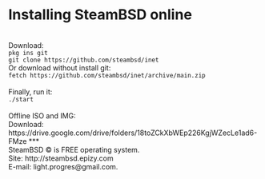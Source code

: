 <h1> Installing SteamBSD online </h1>
<br>Download: 
<br><code>pkg ins git</code>
<br><code>git clone https://github.com/steambsd/inet</code>
<br>Or download without install git:
<br><code>fetch https://github.com/steambsd/inet/archive/main.zip</code>
<br> 
<br>Finally, run it:
<br><code>./start</code>
<br> 
<br>Offline ISO and IMG:
<br>Download: https://drive.google.com/drive/folders/18toZCkXbWEp226KgjWZecLe1ad6-FMze
***
<br>SteamBSD © is FREE operating system.
<br>Site: http://steambsd.epizy.com
<br>E-mail: light.progres@gmail.com.
